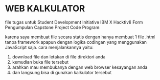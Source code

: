 # WEB KALKULATOR
file tugas untuk Student Development Initiative IBM X Hacktiv8 Form Pengumpulan Capstone Project Code Program

karena saya membuat file secara statis dengan hanya membuat 1 file .html tanpa framework apapun dengan logika codingan yang menggunakan JavaScript saja.
cara menjalankannya yaitu:
1. download file dan letakan di file direktori anda
2. kemudian buka file tersebut
3. arahkan mau membukanya dengan web browser kesayangan anda
4. dan langsung bisa di gunakan kalkulator tersebut
